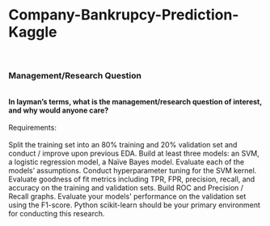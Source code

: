 # Company-Bankrupcy-Prediction-Kaggle
<br>
<h3>Management/Research Question</h3>
<br>
<strong>In layman’s terms, what is the management/research question of interest, and why would anyone care?</strong>
<br>
<br>
Requirements:
<br>
<br>
Split the training set into an 80% training and 20% validation set and conduct / improve upon previous EDA. Build at least three models: an SVM, a logistic regression model, a Naïve Bayes model. Evaluate each of the models’ assumptions. Conduct hyperparameter tuning for the SVM kernel. Evaluate goodness of fit metrics including TPR, FPR, precision, recall, and accuracy on the training and validation sets. Build ROC and Precision / Recall graphs. Evaluate your models' performance on the validation set using the F1-score.  Python scikit-learn should be your primary environment for conducting this research.
